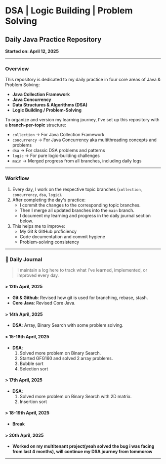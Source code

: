# DSA | Logic Building | Problem Solving

##  Daily Java Practice Repository
**Started on: April 12, 2025**

---

###  Overview

This repository is dedicated to my daily practice in four core areas of Java & Problem Solving:

-  **Java Collection Framework**
-  **Java Concurrency**
-  **Data Structures & Algorithms (DSA)**
-  **Logic Building / Problem-Solving**

To organize and version my learning journey, I’ve set up this repository with a **branch-per-topic** structure:

- `collection` → For Java Collection Framework
- `concurrency` → For Java Concurrency aka multithreading concepts and problems
- `dsa` → For classic DSA problems and patterns
- `logic` → For pure logic-building challenges
- `main` → Merged progress from all branches, including daily logs

---

###  Workflow

1. Every day, I work on the respective topic branches (`collection`, `concurrency`, `dsa`, `logic`).
2. After completing the day's practice:
    - I commit the changes to the corresponding topic branches.
    - Then I merge all updated branches into the `main` branch.
    - I document my learning and progress in the daily journal section below.
3. This helps me to improve:
    - My Git & GitHub proficiency
    - Code documentation and commit hygiene
    - Problem-solving consistency

---

### 📖 Daily Journal

> I maintain a log here to track what I’ve learned, implemented, or improved every day.

#### > 12th April, 2025
- **Git & Github**: Revised how git is used for branching, rebase, stash.
- **Core Java**: Revised Core Java.

#### > 14th April, 2025
- **DSA**: Array, Binary Search with some problem solving.

#### > 15-16th April, 2025
- **DSA**: 
    1. Solved more problem on Binary Search.
    2. Started GFG160 and solved 2 array problems.
    3. Bubble sort
    4. Selection sort
    
#### > 17th April, 2025
- **DSA**: 
    1. Solved more problem on Binary Search with 2D matrix.
    2. Insertion sort
    
#### > 18-19th April, 2025
- **Break**

#### > 20th April, 2025
- **Worked on my multitenant project(yeah solved the bug i was facing from last 4 months), will continue my DSA journey from tommorow**

---
